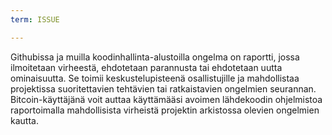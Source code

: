 ```yaml
---
term: ISSUE

---
```

Githubissa ja muilla koodinhallinta-alustoilla ongelma on raportti, jossa ilmoitetaan virheestä, ehdotetaan parannusta tai ehdotetaan uutta ominaisuutta. Se toimii keskustelupisteenä osallistujille ja mahdollistaa projektissa suoritettavien tehtävien tai ratkaistavien ongelmien seurannan. Bitcoin-käyttäjänä voit auttaa käyttämääsi avoimen lähdekoodin ohjelmistoa raportoimalla mahdollisista virheistä projektin arkistossa olevien ongelmien kautta.